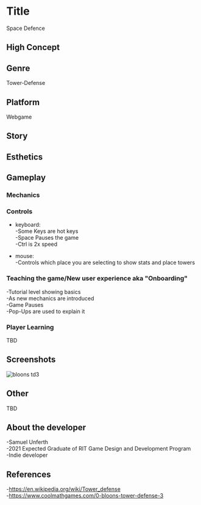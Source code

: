 # Title
Space Defence

## High Concept


## Genre
Tower-Defense

## Platform
Webgame

## Story


## Esthetics


## Gameplay

### Mechanics


### Controls
- keyboard:\
  -Some Keys are hot keys\
  -Space Pauses the game\
  -Ctrl is 2x speed
  
 - mouse:\
   -Controls which place you are selecting to show stats and place towers
  
### Teaching the game/New user experience aka "Onboarding"
-Tutorial level showing basics\
-As new mechanics are introduced\
  -Game Pauses\
  -Pop-Ups are used to explain it
 
### Player Learning
TBD

## Screenshots
![bloons td3](https://www.coolmathgames.com/sites/cmatgame/files/bloons-tower-defense-3.jpg)

## Other
TBD

## About the developer
-Samuel Unferth\
-2021 Expected Graduate of RIT Game Design and Development Program\
-Indie developer



## References
-https://en.wikipedia.org/wiki/Tower_defense \
-https://www.coolmathgames.com/0-bloons-tower-defense-3
